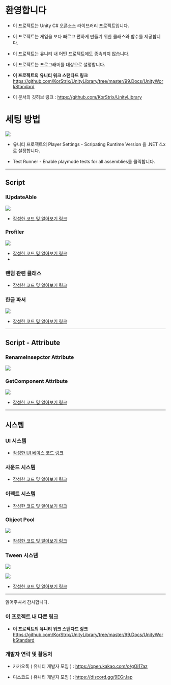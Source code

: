 # 환영합니다
- 이 프로젝트는 Unity C# 오픈소스 라이브러리 프로젝트입니다.

- 이 프로젝트는 게임을 보다 빠르고 편하게 만들기 위한 클래스와 함수를 제공합니다.

- 이 프로젝트는 유니티 내 어떤 프로젝트에도 종속되지 않습니다.

- 이 프로젝트는 프로그래머를 대상으로 설명합니다.

- **이 프로젝트의 유니티 워크 스탠다드 링크**
https://github.com/KorStrix/UnityLibrary/tree/master/99.Docs/UnityWorkStandard

- 이 문서의 깃허브 링크 :
https://github.com/KorStrix/UnityLibrary

# 세팅 방법

![](https://postfiles.pstatic.net/MjAxODEwMjRfNjYg/MDAxNTQwMzUyMDg3MDky.mhoj78Gmr4adz7is5XsOupkQrrPTg7TsalQpV-OiUKcg.4pBFExHbpxzZdbWDnL3Y0LJptmiz2H-epbjmCjqDAkYg.GIF.strix13/KakaoTalk_20181022_152436531.gif?type=w773)

- 유니티 프로젝트의 Player Settings - Scripating Runtime Version 을 .NET 4.x로 설정합니다.

- Test Runner - Enable playmode tests for all assemblies를 클릭합니다.

---
## Script

### IUpdateAble

![](https://postfiles.pstatic.net/MjAxODEwMThfMjc3/MDAxNTM5ODM5MDk5MjMy.1lve4_EcvWYkLX5G2GuDfz5NuAEqdyDvGZpsQ48R9gkg.WZaGPJJWBVJ6WqY9AJ7Lb8UGEpFIjgzkYvNeA6OKSXEg.GIF.strix13/IUpdateAble.gif?type=w773)

- [작성한 코드 및 알아보기 링크](https://github.com/KorStrix/UnityLibrary/tree/master/01.ScriptOnly/ObjectBase)

### Profiler

![](https://postfiles.pstatic.net/MjAxODEwMThfMTg5/MDAxNTM5ODM5OTM2MDY2.GcU69n-zAv4-3q0LGT4g0GBh-uuTF7barVvBtDzVrvMg.kLfiJGMRvTX2zVe1knNQABdQobRaxcu1uncKzKdmJyMg.GIF.strix13/Profiler.gif?type=w773)

- [작성한 코드 및 알아보기 링크](https://github.com/KorStrix/UnityLibrary/tree/master/01.ScriptOnly/Profiler)
-
### 랜덤 관련 클래스

- [작성한 코드 및 알아보기 링크](https://github.com/KorStrix/UnityLibrary/tree/master/01.ScriptOnly/Random)

### 한글 파서

![](
https://postfiles.pstatic.net/MjAxODA1MDdfNjAg/MDAxNTI1NjgzNDYwNTkx.7LVx1ndhvjxdw2992EqJKUM_u6ZZSuYqaGKxwlNv-Cwg.ieXZO9IUNCEUPh_ut5VM-TEf1GaUJknekDBuKTyQUxIg.JPEG.strix13/bandicam_2018-05-07_17-57-24-601.jpg?type=w773)

- [작성한 코드 및 알아보기 링크](https://github.com/KorStrix/UnityLibrary/tree/master/01.ScriptOnly/HangleParser)

---
## Script - Attribute

### RenameInsepctor Attribute

![](
https://postfiles.pstatic.net/MjAxODEwMThfMjE2/MDAxNTM5ODM5Njk1NzQw.wOFM2tlc7UWmgFzy9CtK3bd0vCEPv8fXFfFNob7zfvIg.OEA226nNr2TkYrXNbE6GeCDjtnDY-RCyOBlruSxEIywg.GIF.strix13/RenameInspector.gif?type=w773)

### GetComponent Attribute

![](
https://postfiles.pstatic.net/MjAxODEwMTdfMjQg/MDAxNTM5NzQzMzEwODc1.x8RyeGzMq868vEyxEm4O-c-i8LPGuvVAEpL_vcLmX_Ig.GhEt-CnOrnKZHorIQ0cfWZU58OJ54qoV2Fi2h7V_i6Yg.GIF.strix13/GetComponentAttribute.gif?type=w773)

- [작성한 코드 및 알아보기 링크](https://github.com/KorStrix/UnityLibrary/tree/master/01.ScriptOnly/ObjectBase)

---
## 시스템

### UI 시스템

- [작성한 UI 베이스 코드 링크](https://github.com/KorStrix/UnityLibrary/tree/master/02.System/UI)

### 사운드 시스템

- [작성한 코드 및 알아보기 링크](https://github.com/KorStrix/UnityLibrary/tree/master/02.System/Sound)

### 이펙트 시스템

- [작성한 코드 및 알아보기 링크](https://github.com/KorStrix/UnityLibrary/tree/master/02.System/Effect)

### Object Pool

![](https://postfiles.pstatic.net/MjAxODEwMThfNzcg/MDAxNTM5ODM2MjcyNjc4.qA1dgDADJ-O3RKRdJxk3bwMhzvB-3P99aCX9sr9_HB8g.Es6gbOHOIrsN3c3lfFdiJi-wh6xjdkWdaupE640opjYg.GIF.strix13/ObjectPoolingGeneric.gif?type=w773)

- [작성한 코드 및 알아보기 링크](https://github.com/KorStrix/UnityLibrary/tree/master/02.System/Pooling)

### Tween 시스템

![](https://postfiles.pstatic.net/MjAxODA4MzBfMjA0/MDAxNTM1NTkzMTU0NDY5.MViQaLuMEAPWTndcryjA5nPCrqt41XAdx7etDxTzdscg.G8W_Jbnc3CD-OEqLzu34NpF69ORxHBp_vonWVFHMr30g.GIF.strix13/TweenPlay.gif?type=w773)

![](
https://postfiles.pstatic.net/MjAxODA4MzBfMjk5/MDAxNTM1NTkyOTQ5NDA1.n09HmR-JsfqCLMeSnddWhTWJlPje_eUlA_PAjughF08g.F9VbH9azaoKUpUev2L-CLqtUbd6r_OuCULxlGgy9sY0g.GIF.strix13/TweenButton.gif?type=w773)

- [작성한 코드 및 알아보기 링크](https://github.com/KorStrix/UnityLibrary/tree/master/02.System/Tween)

---
읽어주셔서 감사합니다.


### 이 프로젝트 내 다른 링크
- **이 프로젝트의 유니티 워크 스탠다드 링크**
https://github.com/KorStrix/UnityLibrary/tree/master/99.Docs/UnityWorkStandard


### 개발자 연락 및 활동처

- 카카오톡 ( 유니티 개발자 모임 ) : https://open.kakao.com/o/gOi17az

- 디스코드 ( 유니티 개발자 모임 ) : https://discord.gg/9EGrJap
